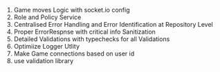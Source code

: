 1. Game moves Logic with socket.io config
2. Role and Policy Service
3. Centralised Error Handling and Error Identification at Repository Level
4. Proper ErrorRespnse with critical info Sanitization
5. Detailed Validations with typechecks for all Validations
6. Optimiize Logger Utlity
7. Make Game connections based on user id
8. use validation library
